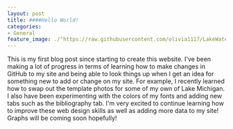 ```yaml
---
layout: post
title: ####Hello World!
categories:
- General
feature_image: ./"https://raw.githubusercontent.com/olivia1117/LakeWaterLevelData/gh-pages/blog_title_image_cropped.jpg"
---
```


This is my first blog post since starting to create this website. I've been making a lot of progress in terms of learning how to make changes in GitHub to my site and being able to look things up when I get an idea for something new to add or change on my site. For example, I recently learned how to swap out the template photos for some of my own of Lake Michigan. I also have been experimenting with the colors of my fonts and adding new tabs such as the bibliography tab. I'm very excited to continue learning how to improve these web design skills as well as adding more data to my site! Graphs will be coming soon hopefully!
